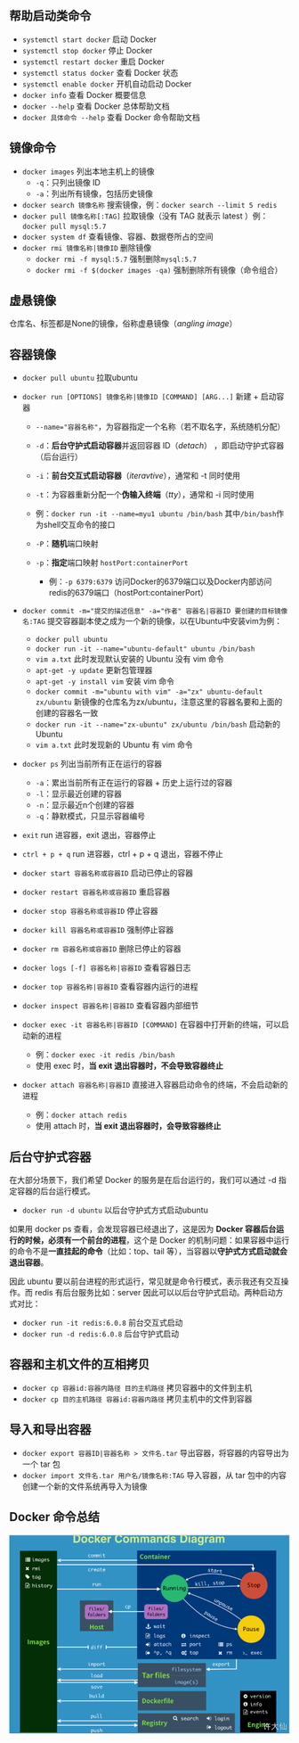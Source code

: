 ## 帮助启动类命令

-  `systemctl start docker` 启动 Docker
-  `systemctl stop docker` 停止 Docker
-  `systemctl restart docker` 重启 Docker
-  `systemctl status docker` 查看 Docker 状态
-  `systemctl enable docker` 开机自动启动 Docker
-  `docker info` 查看 Docker 概要信息
-  `docker --help` 查看 Docker 总体帮助文档
-  `docker 具体命令 --help` 查看 Docker 命令帮助文档

## 镜像命令

-  `docker images` 列出本地主机上的镜像
	-  `-q`：只列出镜像 ID 
	-  `-a`：列出所有镜像，包括历史镜像
-  `docker search 镜像名称` 搜索镜像，例：`docker search --limit 5 redis`
-  `docker pull 镜像名称[:TAG]` 拉取镜像（没有 TAG 就表示 latest ）例：`docker pull mysql:5.7`
-  `docker system df` 查看镜像、容器、数据卷所占的空间
-  `docker rmi 镜像名称|镜像ID` 删除镜像
	-  `docker rmi -f mysql:5.7` 强制删除`mysql:5.7`
	-  `docker rmi -f $(docker images -qa)` 强制删除所有镜像（命令组合）

## 虚悬镜像

仓库名、标签都是None的镜像，俗称虚悬镜像（_angling image_）


## 容器镜像

-  `docker pull ubuntu` 拉取ubuntu
-  `docker run [OPTIONS] 镜像名称|镜像ID [COMMAND] [ARG...]` 新建 + 启动容器
	-  `--name="容器名称"`，为容器指定一个名称（若不取名字，系统随机分配）
	-   `-d`：**后台守护式启动容器**并返回容器 ID（_detach_） ，即启动守护式容器（后台运行）
	-   `-i`：**前台交互式启动容器**（_iteravtive_），通常和 -t 同时使用
	-   `-t`：为容器重新分配一个**伪输入终端**（_tty_），通常和 -i 同时使用
	-  例：`docker run -it --name=myu1 ubuntu /bin/bash` 其中`/bin/bash`作为shell交互命令的接口
	
	-  `-P`：**随机**端口映射
	-  `-p`：**指定**端口映射 `hostPort:containerPort`
		- 例：`-p 6379:6379` 访问Docker的6379端口以及Docker内部访问redis的6379端口（hostPort:containerPort）

-  `docker commit -m="提交的描述信息" -a="作者" 容器名|容器ID 要创建的目标镜像名:TAG` 提交容器副本使之成为一个新的镜像，以在Ubuntu中安装vim为例：
	-  `docker pull ubuntu`
	-  `docker run -it --name="ubuntu-default" ubuntu /bin/bash` 
	-  `vim a.txt` 此时发现默认安装的 Ubuntu 没有 vim 命令
	-  `apt-get -y update` 更新包管理器
	-  `apt-get -y install vim` 安装 vim 命令
	-  `docker commit -m="ubuntu with vim" -a="zx" ubuntu-default zx/ubuntu` 新镜像的仓库名为zx/ubuntu，注意这里的容器名要和上面的创建的容器名一致
	-  `docker run -it --name="zx-ubuntu" zx/ubuntu /bin/bash` 启动新的Ubuntu
	-  `vim a.txt` 此时发现新的 Ubuntu 有 vim 命令

-  `docker ps` 列出当前所有正在运行的容器
	-  `-a`：累出当前所有正在运行的容器 + 历史上运行过的容器
	-  `-l`：显示最近创建的容器
	-  `-n`：显示最近n个创建的容器
	-  `-q`：静默模式，只显示容器编号

-  `exit` run 进容器，exit 退出，容器停止
-  `ctrl + p + q` run 进容器，ctrl + p + q 退出，容器不停止
-  `docker start 容器名称或容器ID` 启动已停止的容器
-  `docker restart 容器名称或容器ID` 重启容器
-  `docker stop 容器名称或容器ID` 停止容器
-  `docker kill 容器名称或容器ID` 强制停止容器
-  `docker rm 容器名称或容器ID` 删除已停止的容器
-  `docker logs [-f] 容器名称|容器ID` 查看容器日志
-  `docker top 容器名称|容器ID` 查看容器内运行的进程
-  `docker inspect 容器名称|容器ID` 查看容器内部细节
-  `docker exec -it 容器名称|容器ID [COMMAND]` 在容器中打开新的终端，可以启动新的进程
	-  例：`docker exec -it redis /bin/bash`
	-  使用 exec 时，**当 exit 退出容器时，不会导致容器终止**

-  `docker attach 容器名称|容器ID` 直接进入容器启动命令的终端，不会启动新的进程
	-  例：`docker attach redis`
	-  使用 attach 时，**当 exit 退出容器时，会导致容器终止**


## 后台守护式容器

在大部分场景下，我们希望 Docker 的服务是在后台运行的，我们可以通过 -d 指定容器的后台运行模式。

-  `docker run -d ubuntu` 以后台守护式方式启动ubuntu

如果用 docker ps 查看，会发现容器已经退出了，这是因为 **Docker 容器后台运行的时候，必须有一个前台的进程**，这个是 Docker 的机制问题：如果容器中运行的命令不是**一直挂起的命令**（比如：top、tail 等），当容器以**守护式方式启动就会退出容器**。

因此 ubuntu 要以前台进程的形式运行，常见就是命令行模式，表示我还有交互操作。而 redis 有后台服务比如：server 因此可以以后台守护式启动。两种启动方式对比：

-  `docker run -it redis:6.0.8` 前台交互式启动
-  `docker run -d redis:6.0.8` 后台守护式启动

## 容器和主机文件的互相拷贝

-  `docker cp 容器id:容器内路径 目的主机路径` 拷贝容器中的文件到主机
-  `docker cp 目的主机路径 容器id:容器内路径` 拷贝主机中的文件到容器

## 导入和导出容器

-  `docker export 容器ID|容器名称 > 文件名.tar` 导出容器，将容器的内容导出为一个 tar 包
-  `docker import 文件名.tar 用户名/镜像名称:TAG` 导入容器，从 tar 包中的内容创建一个新的文件系统再导入为镜像

## Docker 命令总结

![](../../Image/Cloud%20Native/Docker/Docker%20命令总结.png)